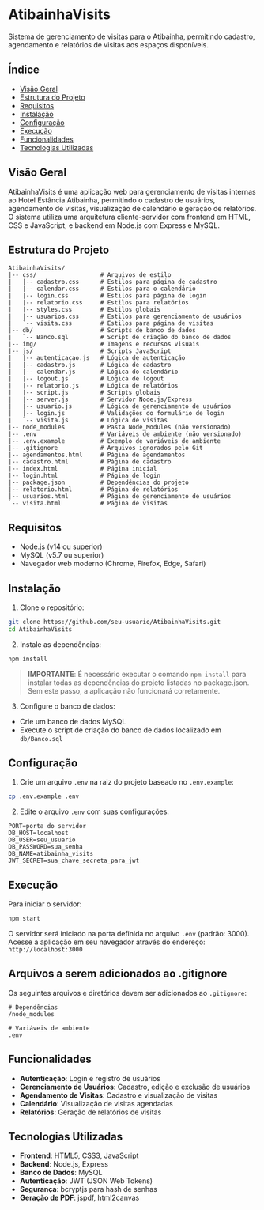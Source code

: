 # AtibainhaVisits

Sistema de gerenciamento de visitas para o Atibainha, permitindo cadastro, agendamento e relatórios de visitas aos espaços disponíveis.

## Índice

- [Visão Geral](#visão-geral)
- [Estrutura do Projeto](#estrutura-do-projeto)
- [Requisitos](#requisitos)
- [Instalação](#instalação)
- [Configuração](#configuração)
- [Execução](#execução)
- [Funcionalidades](#funcionalidades)
- [Tecnologias Utilizadas](#tecnologias-utilizadas)

## Visão Geral

AtibainhaVisits é uma aplicação web para gerenciamento de visitas internas ao Hotel Estância Atibainha, permitindo o cadastro de usuários, agendamento de visitas, visualização de calendário e geração de relatórios. O sistema utiliza uma arquitetura cliente-servidor com frontend em HTML, CSS e JavaScript, e backend em Node.js com Express e MySQL.

## Estrutura do Projeto

```
AtibainhaVisits/
|-- css/                  # Arquivos de estilo
|   |-- cadastro.css      # Estilos para página de cadastro
|   |-- calendar.css      # Estilos para o calendário
|   |-- login.css         # Estilos para página de login
|   |-- relatorio.css     # Estilos para relatórios
|   |-- styles.css        # Estilos globais
|   |-- usuarios.css      # Estilos para gerenciamento de usuários
|   `-- visita.css        # Estilos para página de visitas
|-- db/                   # Scripts de banco de dados
|   `-- Banco.sql         # Script de criação do banco de dados
|-- img/                  # Imagens e recursos visuais
|-- js/                   # Scripts JavaScript
|   |-- autenticacao.js   # Lógica de autenticação
|   |-- cadastro.js       # Lógica de cadastro
|   |-- calendar.js       # Lógica do calendário
|   |-- logout.js         # Lógica de logout
|   |-- relatorio.js      # Lógica de relatórios
|   |-- script.js         # Scripts globais
|   |-- server.js         # Servidor Node.js/Express
|   |-- usuario.js        # Lógica de gerenciamento de usuários
|   |-- login.js          # Validações do formulário de login
|   `-- visita.js         # Lógica de visitas
|-- node_modules          # Pasta Node_Modules (não versionado)
|-- .env                  # Variáveis de ambiente (não versionado)
|-- .env.example          # Exemplo de variáveis de ambiente
|-- .gitignore            # Arquivos ignorados pelo Git
|-- agendamentos.html     # Página de agendamentos
|-- cadastro.html         # Página de cadastro
|-- index.html            # Página inicial
|-- login.html            # Página de login
|-- package.json          # Dependências do projeto
|-- relatorio.html        # Página de relatórios
|-- usuarios.html         # Página de gerenciamento de usuários
`-- visita.html           # Página de visitas
```

## Requisitos

- Node.js (v14 ou superior)
- MySQL (v5.7 ou superior)
- Navegador web moderno (Chrome, Firefox, Edge, Safari)

## Instalação

1. Clone o repositório:

```bash
git clone https://github.com/seu-usuario/AtibainhaVisits.git
cd AtibainhaVisits
```

2. Instale as dependências:

```bash
npm install 
```

> **IMPORTANTE**: É necessário executar o comando `npm install` para instalar todas as dependências do projeto listadas no package.json. Sem este passo, a aplicação não funcionará corretamente.

3. Configure o banco de dados:

- Crie um banco de dados MySQL
- Execute o script de criação do banco de dados localizado em `db/Banco.sql`

## Configuração

1. Crie um arquivo `.env` na raiz do projeto baseado no `.env.example`:

```bash
cp .env.example .env
```

2. Edite o arquivo `.env` com suas configurações:

```
PORT=porta do servidor
DB_HOST=localhost
DB_USER=seu_usuario
DB_PASSWORD=sua_senha
DB_NAME=atibainha_visits
JWT_SECRET=sua_chave_secreta_para_jwt
```

## Execução

Para iniciar o servidor:

```bash
npm start
```

O servidor será iniciado na porta definida no arquivo `.env` (padrão: 3000).
Acesse a aplicação em seu navegador através do endereço: `http://localhost:3000`

## Arquivos a serem adicionados ao .gitignore

Os seguintes arquivos e diretórios devem ser adicionados ao `.gitignore`:

```
# Dependências
/node_modules

# Variáveis de ambiente
.env
```

## Funcionalidades

- **Autenticação**: Login e registro de usuários
- **Gerenciamento de Usuários**: Cadastro, edição e exclusão de usuários
- **Agendamento de Visitas**: Cadastro e visualização de visitas
- **Calendário**: Visualização de visitas agendadas
- **Relatórios**: Geração de relatórios de visitas

## Tecnologias Utilizadas

- **Frontend**: HTML5, CSS3, JavaScript
- **Backend**: Node.js, Express
- **Banco de Dados**: MySQL
- **Autenticação**: JWT (JSON Web Tokens)
- **Segurança**: bcryptjs para hash de senhas
- **Geração de PDF**: jspdf, html2canvas